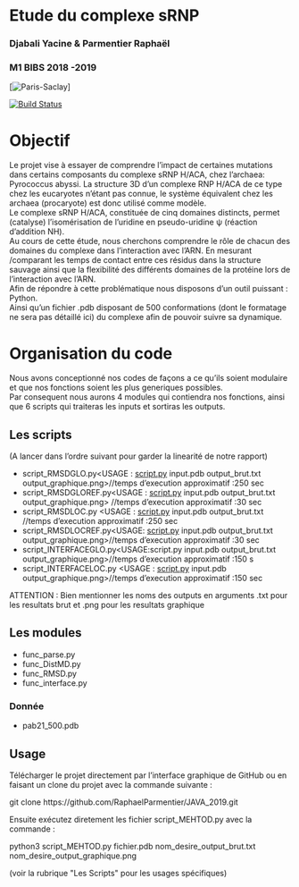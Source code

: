 <!DOCTYPE html><html><head><meta charset="utf-8"><title>Etude du complexe sRNP.md</title><style></style></head><body id="preview">
<h1><a id="Etude_du_complexe_sRNP_0"></a>Etude du complexe sRNP</h1>
<h3><a id="Djabali_Yacine__Parmentier_Raphal_1"></a>Djabali Yacine &amp; Parmentier Raphaël</h3>
<h3><a id="M1_BIBS_2018_2019_2"></a>M1 BIBS 2018 -2019</h3>
<p>[<img src="https://hal.archives-ouvertes.fr/UNIV-PARIS-SACLAY/public/logo_UP_saclay_final.png" alt="Paris-Saclay">]</p>
<p><a href="https://travis-ci.org/joemccann/dillinger"><img src="https://travis-ci.org/joemccann/dillinger.svg?branch=master" alt="Build Status"></a></p>
<h1><a id="Objectif_8"></a>Objectif</h1>
<p>Le projet vise à essayer de comprendre l’impact de certaines mutations dans certains composants du complexe sRNP H/ACA, chez l’archaea: Pyrococcus abyssi. La structure 3D d’un complexe RNP H/ACA de ce type chez les eucaryotes n’étant pas connue, le système équivalent chez les archaea (procaryote) est donc utilisé comme modèle.<br>
Le complexe sRNP H/ACA, constituée de cinq domaines distincts, permet (catalyse) l’isomérisation de l’uridine en pseudo-uridine ψ (réaction d’addition NH).<br>
Au cours de cette étude, nous cherchons comprendre le rôle de chacun des domaines du complexe dans l’interaction avec l’ARN. En mesurant /comparant les temps de contact entre ces résidus dans la structure sauvage ainsi que la flexibilité des différents domaines de la protéine lors de l’interaction avec l’ARN.<br>
Afin de répondre à cette problématique nous disposons d’un outil puissant : Python.<br>
Ainsi qu’un fichier .pdb  disposant de 500 conformations (dont le formatage ne sera pas détaillé ici) du complexe afin de pouvoir suivre sa dynamique.</p>
<h1><a id="Organisation_du_code_16"></a>Organisation du code</h1>
<p>Nous avons conceptionné nos codes de façons a ce qu’ils soient modulaire et que nos fonctions soient les plus generiques possibles.<br>
Par consequent nous aurons 4 modules qui contiendra nos fonctions, ainsi que 6 scripts qui traiteras les inputs et sortiras les outputs.</p>
<h2><a id="Les_scripts_20"></a>Les scripts</h2>
<p>(A lancer dans l’ordre suivant pour garder la linearité de notre rapport)</p>
<ul>
<li>script_RMSDGLO.py&lt;USAGE : <a href="http://script.py">script.py</a> input.pdb output_brut.txt output_graphique.png&gt;//temps d’execution approximatif :250 sec</li>
<li>script_RMSDGLOREF.py&lt;USAGE : <a href="http://script.py">script.py</a> input.pdb output_brut.txt output_graphique.png&gt; //temps d’execution approximatif :30 sec</li>
<li>script_RMSDLOC.py &lt;USAGE : <a href="http://script.py">script.py</a> input.pdb output_brut.txt  //temps d’execution approximatif :250 sec</li>
<li>script_RMSDLOCREF.py&lt;USAGE: <a href="http://script.py">script.py</a> input.pdb output_brut.txt output_graphique.png&gt;//temps d’execution approximatif :30 sec</li>
<li>script_INTERFACEGLO.py&lt;USAGE:script.py input.pdb output_brut.txt output_graphique.png&gt;//temps d’execution approximatif :150 s</li>
<li>script_INTERFACELOC.py &lt;USAGE : <a href="http://script.py">script.py</a> input.pdb output_graphique.png&gt;//temps d’execution approximatif :150 sec</li>
</ul>
<p>ATTENTION : Bien mentionner les noms des outputs en arguments .txt pour les resultats brut et .png pour les resultats graphique</p>
<h2><a id="Les_modules_31"></a>Les modules</h2>
<ul>
<li>func_parse.py</li>
<li>func_DistMD.py</li>
<li>func_RMSD.py</li>
<li>func_interface.py</li>
</ul>
<h3><a id="Donne_41"></a>Donnée</h3>
<ul>
<li>pab21_500.pdb</li>
</ul>
<h2><a id="Usage"></a>Usage</h2>
<p>Télécharger le projet directement par l’interface graphique de GitHub ou en faisant un clone du projet avec la commande suivante :</p>
<p>git clone https://github.com/RaphaelParmentier/JAVA_2019.git</p>
<p>Ensuite exécutez diretement les fichier script_MEHTOD.py avec la commande :</p>
<p>python3 script_MEHTOD.py fichier.pdb nom_desire_output_brut.txt nom_desire_output_graphique.png</p>
<p>(voir la rubrique "Les Scripts" pour les usages spécifiques)</p>
</body></html>
